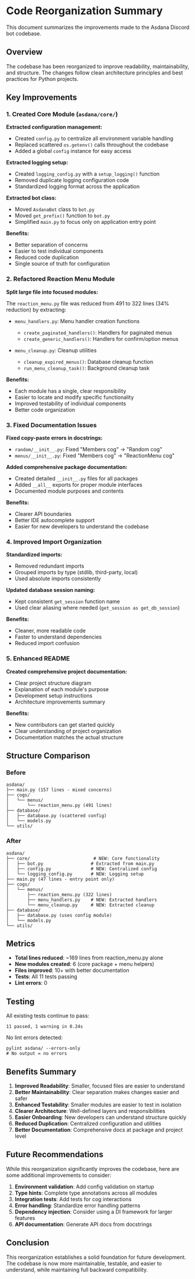 # Code Reorganization Summary

This document summarizes the improvements made to the Asdana Discord bot codebase.

## Overview

The codebase has been reorganized to improve readability, maintainability, and structure. The changes follow clean architecture principles and best practices for Python projects.

## Key Improvements

### 1. Created Core Module (`asdana/core/`)

**Extracted configuration management:**
- Created `config.py` to centralize all environment variable handling
- Replaced scattered `os.getenv()` calls throughout the codebase
- Added a global `config` instance for easy access

**Extracted logging setup:**
- Created `logging_config.py` with a `setup_logging()` function
- Removed duplicate logging configuration code
- Standardized logging format across the application

**Extracted bot class:**
- Moved `AsdanaBot` class to `bot.py`
- Moved `get_prefix()` function to `bot.py`
- Simplified `main.py` to focus only on application entry point

**Benefits:**
- Better separation of concerns
- Easier to test individual components
- Reduced code duplication
- Single source of truth for configuration

### 2. Refactored Reaction Menu Module

**Split large file into focused modules:**

The `reaction_menu.py` file was reduced from 491 to 322 lines (34% reduction) by extracting:

- `menu_handlers.py`: Menu handler creation functions
  - `create_paginated_handlers()`: Handlers for paginated menus
  - `create_generic_handlers()`: Handlers for confirm/option menus

- `menu_cleanup.py`: Cleanup utilities
  - `cleanup_expired_menus()`: Database cleanup function
  - `run_menu_cleanup_task()`: Background cleanup task

**Benefits:**
- Each module has a single, clear responsibility
- Easier to locate and modify specific functionality
- Improved testability of individual components
- Better code organization

### 3. Fixed Documentation Issues

**Fixed copy-paste errors in docstrings:**
- `random/__init__.py`: Fixed "Members cog" → "Random cog"
- `menus/__init__.py`: Fixed "Members cog" → "ReactionMenu cog"

**Added comprehensive package documentation:**
- Created detailed `__init__.py` files for all packages
- Added `__all__` exports for proper module interfaces
- Documented module purposes and contents

**Benefits:**
- Clearer API boundaries
- Better IDE autocomplete support
- Easier for new developers to understand the codebase

### 4. Improved Import Organization

**Standardized imports:**
- Removed redundant imports
- Grouped imports by type (stdlib, third-party, local)
- Used absolute imports consistently

**Updated database session naming:**
- Kept consistent `get_session` function name
- Used clear aliasing where needed (`get_session as get_db_session`)

**Benefits:**
- Cleaner, more readable code
- Faster to understand dependencies
- Reduced import confusion

### 5. Enhanced README

**Created comprehensive project documentation:**
- Clear project structure diagram
- Explanation of each module's purpose
- Development setup instructions
- Architecture improvements summary

**Benefits:**
- New contributors can get started quickly
- Clear understanding of project organization
- Documentation matches the actual structure

## Structure Comparison

### Before
```
asdana/
├── main.py (157 lines - mixed concerns)
├── cogs/
│   └── menus/
│       └── reaction_menu.py (491 lines)
├── database/
│   ├── database.py (scattered config)
│   └── models.py
└── utils/
```

### After
```
asdana/
├── core/                        # NEW: Core functionality
│   ├── bot.py                  # Extracted from main.py
│   ├── config.py               # NEW: Centralized config
│   └── logging_config.py       # NEW: Logging setup
├── main.py (47 lines - entry point only)
├── cogs/
│   └── menus/
│       ├── reaction_menu.py (322 lines)
│       ├── menu_handlers.py    # NEW: Extracted handlers
│       └── menu_cleanup.py     # NEW: Extracted cleanup
├── database/
│   ├── database.py (uses config module)
│   └── models.py
└── utils/
```

## Metrics

- **Total lines reduced**: ~169 lines from reaction_menu.py alone
- **New modules created**: 6 (core package + menu helpers)
- **Files improved**: 10+ with better documentation
- **Tests**: All 11 tests passing
- **Lint errors**: 0

## Testing

All existing tests continue to pass:
```
11 passed, 1 warning in 0.24s
```

No lint errors detected:
```
pylint asdana/ --errors-only
# No output = no errors
```

## Benefits Summary

1. **Improved Readability**: Smaller, focused files are easier to understand
2. **Better Maintainability**: Clear separation makes changes easier and safer
3. **Enhanced Testability**: Smaller modules are easier to test in isolation
4. **Clearer Architecture**: Well-defined layers and responsibilities
5. **Easier Onboarding**: New developers can understand structure quickly
6. **Reduced Duplication**: Centralized configuration and utilities
7. **Better Documentation**: Comprehensive docs at package and project level

## Future Recommendations

While this reorganization significantly improves the codebase, here are some additional improvements to consider:

1. **Environment validation**: Add config validation on startup
2. **Type hints**: Complete type annotations across all modules
3. **Integration tests**: Add tests for cog interactions
4. **Error handling**: Standardize error handling patterns
5. **Dependency injection**: Consider using a DI framework for larger features
6. **API documentation**: Generate API docs from docstrings

## Conclusion

This reorganization establishes a solid foundation for future development. The codebase is now more maintainable, testable, and easier to understand, while maintaining full backward compatibility.
